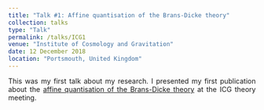 ```yaml
---
title: "Talk #1: Affine quantisation of the Brans-Dicke theory"
collection: talks
type: "Talk"
permalink: /talks/ICG1
venue: "Institute of Cosmology and Gravitation"
date: 12 December 2018
location: "Portsmouth, United Kingdom"
---
```


<style>
body {
text-align: justify}
</style>


This was my first talk about my research. I presented my first publication about the [affine quantisation of the Brans-Dicke theory](/publications/affineBD) at the ICG theory meeting. 

